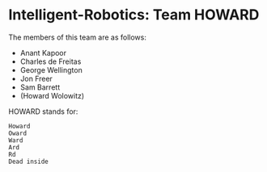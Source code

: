 # Intelligent-Robotics: Team HOWARD

The members of this team are as follows:
 
- Anant Kapoor
- Charles de Freitas
- George Wellington
- Jon Freer
- Sam Barrett
- (Howard Wolowitz)

HOWARD stands for:

	Howard
	Oward
	Ward
	Ard
	Rd
	Dead inside
